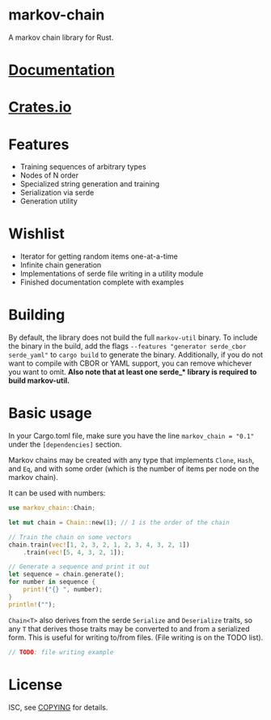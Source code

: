 # markov-chain
A markov chain library for Rust.

# [Documentation](https://docs.rs/markov-chain/0.1.0/markov_chain/)

# [Crates.io](https://crates.io/crates/markov-chain)

# Features
* Training sequences of arbitrary types
* Nodes of N order
* Specialized string generation and training
* Serialization via serde
* Generation utility

# Wishlist
* Iterator for getting random items one-at-a-time
* Infinite chain generation
* Implementations of serde file writing in a utility module
* Finished documentation complete with examples

# Building
By default, the library does not build the full `markov-util` binary. To include
the binary in the build, add the flags `--features "generator serde_cbor
serde_yaml"` to `cargo build` to generate the binary. Additionally, if you do
not want to compile with CBOR or YAML support, you can remove whichever you
want to omit. **Also note that at least one serde_\* library is required to build
markov-util.**

# Basic usage
In your Cargo.toml file, make sure you have the line `markov_chain = "0.1"`
under the `[dependencies]` section.

Markov chains may be created with any type that implements `Clone`, `Hash`,
and `Eq`, and with some order (which is the number of items per node on the
markov chain).

It can be used with numbers:

```rust
use markov_chain::Chain;

let mut chain = Chain::new(1); // 1 is the order of the chain

// Train the chain on some vectors
chain.train(vec![1, 2, 3, 2, 1, 2, 3, 4, 3, 2, 1])
    .train(vec![5, 4, 3, 2, 1]);

// Generate a sequence and print it out
let sequence = chain.generate();
for number in sequence {
    print!("{} ", number);
}
println!("");
```

`Chain<T>` also derives from the serde `Serialize` and `Deserialize` traits, so
any `T` that derives those traits may be converted to and from a serialized
form. This is useful for writing to/from files. (File writing is on the TODO
list).

```rust
// TODO: file writing example
```

# License
ISC, see [COPYING](COPYING) for details.
